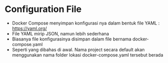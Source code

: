 # Configuration File

- Docker Compose menyimpan konfigurasi nya dalam bentuk file YAML : https://yaml.org/
- File YAML mirip JSON, namun lebih sederhana
- Biasanya file konfigurasinya disimpan dalam file bernama docker-compose.yaml
- Seperti yang dibahas di awal. Nama project secara default akan menggunakan nama folder lokasi docker-compose.yaml tersebut berada
